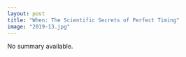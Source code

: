 ```yaml
---
layout: post
title: "When: The Scientific Secrets of Perfect Timing"
image: "2019-13.jpg"
---
```


No summary available.